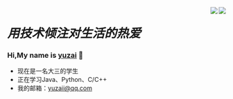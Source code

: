 <img align="right" src="https://github-readme-stats.vercel.app/api?username=delstonz&show_icons=true" />
<img align="right" src="https://github-readme-stats.vercel.app/api/top-langs/?username=delstonz&layout=compact" />


# *用技术倾注对生活的热爱*
### Hi,My name is [yuzai](http://yuzai.xyz/) 👋
 - 现在是一名大三的学生
 - 正在学习Java、Python、C/C++
 - 我的邮箱：[yuzaii@qq.com](yuzaii@qq.com)
 
<!-- [![Anurag's GitHub stats](https://github-readme-stats.vercel.app/api?username=delstonz)](https://github.com/anuraghazra/github-readme-stats)
[![Top Langs](https://github-readme-stats.vercel.app/api/top-langs/?username=delstonz&layout=compact)](https://github.com/anuraghazra/github-readme-stats)
 -->
